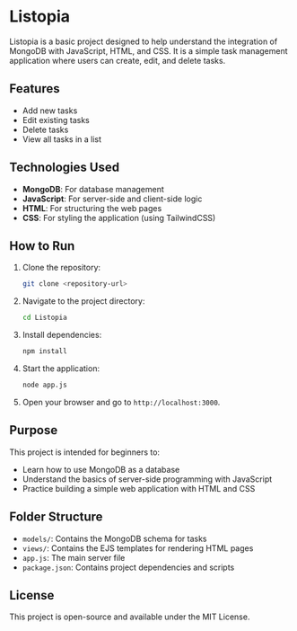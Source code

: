 # Listopia

Listopia is a basic project designed to help understand the integration of MongoDB with JavaScript, HTML, and CSS. It is a simple task management application where users can create, edit, and delete tasks.

## Features
- Add new tasks
- Edit existing tasks
- Delete tasks
- View all tasks in a list

## Technologies Used
- **MongoDB**: For database management
- **JavaScript**: For server-side and client-side logic
- **HTML**: For structuring the web pages
- **CSS**: For styling the application (using TailwindCSS)

## How to Run
1. Clone the repository:
   ```bash
   git clone <repository-url>
   ```
2. Navigate to the project directory:
   ```bash
   cd Listopia
   ```
3. Install dependencies:
   ```bash
   npm install
   ```
4. Start the application:
   ```bash
   node app.js
   ```
5. Open your browser and go to `http://localhost:3000`.

## Purpose
This project is intended for beginners to:
- Learn how to use MongoDB as a database
- Understand the basics of server-side programming with JavaScript
- Practice building a simple web application with HTML and CSS

## Folder Structure
- `models/`: Contains the MongoDB schema for tasks
- `views/`: Contains the EJS templates for rendering HTML pages
- `app.js`: The main server file
- `package.json`: Contains project dependencies and scripts

## License
This project is open-source and available under the MIT License.
